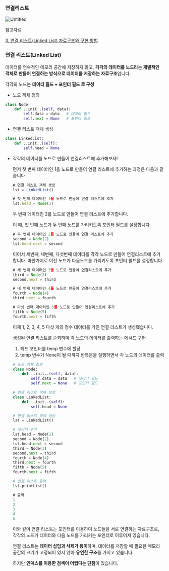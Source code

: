 ### 연결리스트

![Untitled](https://prod-files-secure.s3.us-west-2.amazonaws.com/508e4892-0806-4de8-bdcd-6846439ea664/f0248fb5-6869-4a62-b8d7-5843408892bf/Untitled.png)

참고자료

[3. 연결 리스트(Linked List) 자료구조와 구현 방법](https://blog.naver.com/ty98185/223081755221)

### **연결 리스트(Linked List)**

데이터를 연속적인 메모리 공간에 저장하지 않고, **각각의 데이터를 노드라는 개별적인 객체로 만들어 연결하는 방식으로 데이터를 저장하는 자료구조**입니다.

각각의 노드는 **데이터 필드 + 포인터 필드 로 구성**

- 노드 객체 정의

```python
class Node:
    def ..init..(self, data):
        self.data = data   # 데이터 필드
        self.next = None   # 포인터 필드
```

- 연결 리스트 객체 생성

```python
class LinkedList:
    def ..init..(self):
        self.head = None
```

- 각각의 데이터를 노드로 만들어 연결리스트에 추가해보자!
  
  먼저 첫 번째 데이터인 1을 노드로 만들어 연결 리스트에 추가하는 과정은 다음과 같습니다
  
  ```jsx
  # 연결 리스트 객체 생성
  lst = LinkedList()
  
  # 첫 번째 데이터인 1을 노드로 만들어 연결 리스트에 추가
  lst.head = Node(1)
  ```
  
  두 번째 데이터인 2를 노드로 만들어 연결 리스트에 추가합니다.
  
  이 때, 첫 번째 노드가 두 번째 노드를 가리키도록 포인터 필드를 설정합니다.
  
  ```jsx
  # 두 번째 데이터인 2를 노드로 만들어 연결 리스트에 추가
  second = Node(2)
  lst.head.next = second
  ```
  
  이어서 세번째, 네번째, 다섯번째 데이터를 각각 노드로 만들어 연결리스트에 추가합니다. 마찬가지로 이전 노드가 다음노드를 가리키도록 포인터 필드를 설정합니다.
  
  ```jsx
  # 세 번째 데이터인 3을 노드로 만들어 연결리스트에 추가
  third = Node(3)
  second.next = third
  
  # 네 번째 데이터인 4를 노드로 만들어 연결리스트에 추가
  fourth = Node(4)
  third.next = fourth
  
  # 다섯 번째 데이터인 5를 노드로 만들어 연결리스트에 추가
  fifth = Node(5)
  fourth.next = fifth
  ```
  
  이제 1, 2, 3, 4, 5 다섯 개의 정수 데이터를 가진 연결 리스트가 생성됐습니다.
  
  생성된 연결 리스트를 순회하며 각 노드의 데이터를 출력하는 메서드 구현
  
  1. 헤드 포인터를 temp 변수에 할당
  2. temp 변수가 None이 될 때까지 반복문을 실행하면서 각 노드의 데이터를 출력
  
  ```python
  # 노드 객체 정의
  class Node:
      def ..init..(self, data):
          self.data = data   # 데이터 필드
          self.next = None   # 포인터 필드
  
  # 연결 리스트 객체 생성
  class LinkedList:
      def ..init..(self):
          self.head = None
  
  # 연결 리스트 객체 생성
  lst = LinkedList()
  
  # 데이터 추가
  lst.head = Node(1)
  second = Node(2)
  lst.head.next = second
  third = Node(3)
  second.next = third
  fourth = Node(4)
  third.next = fourth
  fifth = Node(5)
  fourth.next = fifth
  
  # 연결 리스트 출력
  lst.printList()
  ```
  
  ```jsx
  # 출력
  1
  2
  3
  4
  5
  ```
  
  이와 같이 연결 리스트는 포인터를 이용하여 노드들을 서로 연결하는 자료구조로, 각각의 노드가 데이터와 다음 노드를 가리키는 포인터로 이루어져 있습니다.
  
  연결 리스트는 **데이터 삽입과 삭제가 용이**하며, 데이터를 저장할 때 필요한 메모리 공간의 크기가 고정되어 있지 않아 **유연한 구조**를 가지고 있습니다.
  
  하지만 **인덱스를 이용한 검색이 어렵다는 단점**이 있습니다.
